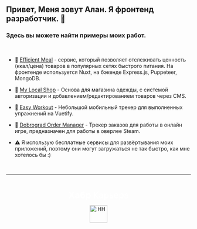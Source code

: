 ## Привет, Меня зовут Алан. Я фронтенд разработчик. 👋

### Здесь вы можете найти примеры моих работ.
<br />

- 🍔 [Efficient Meal](https://efficient-meal.vercel.app/) - сервис, который позволяет отслеживать ценность (ккал/цена) товаров в популярных сетях быстрого питания. На фронтенде используется Nuxt, на бэкенде Express.js, Puppeteer, MongoDB.

- 👘 [My Local Shop](https://mylocalshop-demo.vercel.app/) - Основа для магазина одежды, с системой авторизации и добавлением/редактированием товаров через CMS.

- 💪 [Easy Workout](https://easy-workout.vercel.app/) - Небольшой мобильный трекер для выполненных упражнений на Vuetify.

- 🛒 [Dobrograd Order Manager](https://dobrograd-order-manager-v3.vercel.app/) - Трекер заказов для работы в онлайн игре, предназначен для работы в оверлее Steam.

- ⚠️ Я использую бесплатные сервисы для развёртывания моих приложений, поэтому они могут загружаться не так быстро, как мне хотелось бы :)

<br />

---
<br />

<div align="center">

  [<svg xmlns="http://www.w3.org/2000/svg" width="164" height="24" viewBox="0 0 164 24" fill="none" id="logo">
    <path d="M16.875 19L11.075 10.225L16.825 1.4H12.6L8.75 7.4L4.94999 1.4H0.574994L6.32499 10.15L0.524994 19H4.79999L8.64999 12.975L12.525 19H16.875Z" fill="white"></path>
    <path d="M24.2607 5.775C20.8857 5.775 18.9607 7.625 18.6107 9.85H22.0107C22.2107 9.175 22.8607 8.6 24.1107 8.6C25.3357 8.6 26.2357 9.225 26.2357 10.425V11.025H23.4107C20.1107 11.025 18.1107 12.55 18.1107 15.2C18.1107 17.8 20.1107 19.3 22.6107 19.3C24.2857 19.3 25.6357 18.65 26.4357 17.6V19H29.8107V10.55C29.8107 7.4 27.5857 5.775 24.2607 5.775ZM23.6107 16.475C22.4857 16.475 21.7607 15.925 21.7607 15.025C21.7607 14.1 22.5607 13.55 23.6857 13.55H26.2357V14.125C26.2357 15.625 25.0107 16.475 23.6107 16.475Z" fill="white"></path>
    <path d="M39.925 6.3C38.125 6.3 36.65 6.95 35.7 8.275C35.95 5.85 36.925 4.65 39.375 4.275L44.3 3.55V0.375L39.025 1.25C33.925 2.1 32.35 5.5 32.35 11.175C32.35 16.275 34.825 19.3 39.2 19.3C43.125 19.3 45.55 16.3 45.55 12.7C45.55 8.825 43.3 6.3 39.925 6.3ZM39.025 16.25C37.125 16.25 36.075 14.725 36.075 12.675C36.075 10.7 37.175 9.275 39.05 9.275C40.875 9.275 41.9 10.75 41.9 12.7C41.9 14.65 40.9 16.25 39.025 16.25Z" fill="white"></path>
    <path d="M55.2855 5.775C53.3855 5.775 52.1605 6.6 51.5105 7.575V6.075H48.0105V23.775H51.6605V17.75C52.3105 18.65 53.5355 19.3 55.1855 19.3C58.3605 19.3 60.8855 16.8 60.8855 12.55C60.8855 8.225 58.3605 5.775 55.2855 5.775ZM54.4105 16.15C52.7105 16.15 51.5855 14.775 51.5855 12.6V12.5C51.5855 10.325 52.7105 8.925 54.4105 8.925C56.1105 8.925 57.2105 10.35 57.2105 12.55C57.2105 14.75 56.1105 16.15 54.4105 16.15Z" fill="white"></path>
    <path d="M82.5357 19L74.0357 9.825L82.3857 1.4H79.5107L71.6857 9.25V1.4H69.4607V19H71.6857V10.6L79.5857 19H82.5357Z" fill="white"></path>
    <path d="M89.266 6.125C86.391 6.125 84.641 7.75 84.241 9.7H86.316C86.666 8.775 87.566 8.025 89.216 8.025C90.841 8.025 92.066 8.9 92.066 10.65V11.5H88.716C85.641 11.5 83.766 12.975 83.766 15.4C83.766 17.8 85.666 19.275 88.116 19.275C89.716 19.275 91.216 18.675 92.166 17.5V19H94.191V10.65C94.191 7.825 92.216 6.125 89.266 6.125ZM88.391 17.4C86.991 17.4 85.941 16.7 85.941 15.375C85.941 14.025 87.116 13.325 88.841 13.325H92.066V14.25C92.066 16.175 90.391 17.4 88.391 17.4Z" fill="white"></path>
    <path d="M104.022 6.125C101.847 6.125 100.522 7.125 99.8973 8.2V6.4H97.8223V23.775H99.9723V17.45C100.572 18.375 101.922 19.275 103.947 19.275C106.847 19.275 109.697 17.15 109.697 12.7C109.697 8.275 106.872 6.125 104.022 6.125ZM103.747 17.325C101.422 17.325 99.8973 15.55 99.8973 12.75V12.65C99.8973 9.85 101.422 8.075 103.747 8.075C105.997 8.075 107.497 9.95 107.497 12.7C107.497 15.45 105.997 17.325 103.747 17.325Z" fill="white"></path>
    <path d="M117.665 10.475H114.84V6.4H112.69V19H117.64C120.34 19 122.09 17.15 122.09 14.7C122.09 12.25 120.34 10.475 117.665 10.475ZM117.39 17.1H114.84V12.375H117.39C119.04 12.375 119.94 13.35 119.94 14.7C119.94 16.05 119.04 17.1 117.39 17.1Z" fill="white"></path>
    <path d="M135.646 13.35V12.25C135.646 8.5 133.496 6.125 130.146 6.125C126.696 6.125 124.221 8.625 124.221 12.7C124.221 16.75 126.671 19.275 130.321 19.275C133.596 19.275 135.171 17.225 135.496 15.75H133.321C133.096 16.4 132.096 17.35 130.346 17.35C128.021 17.35 126.471 15.65 126.471 13.4V13.35H135.646ZM130.096 8.05C132.121 8.05 133.371 9.35 133.471 11.525H126.496C126.671 9.45 127.996 8.05 130.096 8.05Z" fill="white"></path>
    <path d="M144.843 6.125C142.668 6.125 141.343 7.125 140.718 8.2V6.4H138.643V23.775H140.793V17.45C141.393 18.375 142.743 19.275 144.768 19.275C147.668 19.275 150.518 17.15 150.518 12.7C150.518 8.275 147.693 6.125 144.843 6.125ZM144.568 17.325C142.243 17.325 140.718 15.55 140.718 12.75V12.65C140.718 9.85 142.243 8.075 144.568 8.075C146.818 8.075 148.318 9.95 148.318 12.7C148.318 15.45 146.818 17.325 144.568 17.325Z" fill="white"></path>
    <path d="M158.236 6.125C155.361 6.125 153.611 7.75 153.211 9.7H155.286C155.636 8.775 156.536 8.025 158.186 8.025C159.811 8.025 161.036 8.9 161.036 10.65V11.5H157.686C154.611 11.5 152.736 12.975 152.736 15.4C152.736 17.8 154.636 19.275 157.086 19.275C158.686 19.275 160.186 18.675 161.136 17.5V19H163.161V10.65C163.161 7.825 161.186 6.125 158.236 6.125ZM157.361 17.4C155.961 17.4 154.911 16.7 154.911 15.375C154.911 14.025 156.086 13.325 157.811 13.325H161.036V14.25C161.036 16.175 159.361 17.4 157.361 17.4Z" fill="white"></path>
  </svg>][HABR_CAREER]

  [<img align="center" alt="HH" width="48px" src="https://tech.hh.ru/api/logos/min-hh-red.png" />][HH]

</div>


[HH]: https://hh.ru/resume/5242270eff082965830039ed1f4a4a4d375a6c
[HABR_CAREER]: https://career.habr.com/alansnowle
